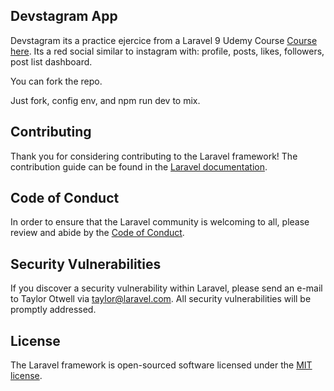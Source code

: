 ## Devstagram App

Devstagram its a practice ejercice from a Laravel 9 Udemy Course <a href="https://www.udemy.com/course/curso-laravel-crea-aplicaciones-y-sitios-web-con-php-y-mvc/" >Course here</a>. Its a red social similar to instagram with: profile, posts, likes, followers, post list dashboard.

You can fork the repo.

Just fork, config env, and npm run dev to mix.

## Contributing

Thank you for considering contributing to the Laravel framework! The contribution guide can be found in the [Laravel documentation](https://laravel.com/docs/contributions).

## Code of Conduct

In order to ensure that the Laravel community is welcoming to all, please review and abide by the [Code of Conduct](https://laravel.com/docs/contributions#code-of-conduct).

## Security Vulnerabilities

If you discover a security vulnerability within Laravel, please send an e-mail to Taylor Otwell via [taylor@laravel.com](mailto:taylor@laravel.com). All security vulnerabilities will be promptly addressed.

## License

The Laravel framework is open-sourced software licensed under the [MIT license](https://opensource.org/licenses/MIT).
